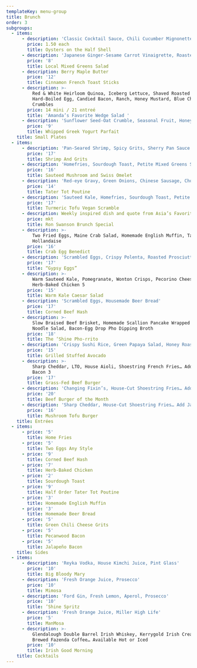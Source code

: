 ```yaml
---
templateKey: menu-group
title: Brunch
order: 3
subgroups:
  - items:
      - description: 'Classic Cocktail Sauce, Chili Cucumber Mignonette'
        price: 1.50 each
        title: Oysters on the Half Shell
      - description: 'Japanese Ginger-Sesame Carrot Vinaigrette, Roasted Kale'
        price: '8'
        title: Local Mixed Greens Salad
      - description: Berry Maple Butter
        price: '12'
        title: Cinnamon French Toast Sticks
      - description: >-
          Red & White Heirloom Quinoa, Iceberg Lettuce, Shaved Roasted Beets,
          Hard-Boiled Egg, Candied Bacon, Ranch, Honey Mustard, Blue Cheese
          Crumbles
        price: 14 mini / 21 entreé
        title: 'Amanda’s Favorite Wedge Salad '
      - description: 'Sunflower Seed-Oat Crumble, Seasonal Fruit, Honey'
        price: '9'
        title: Whipped Greek Yogurt Parfait
    title: Small Plates
  - items:
      - description: 'Pan-Seared Shrimp, Spicy Grits, Sherry Pan Sauce'
        price: '17'
        title: Shrimp And Grits
      - description: 'Homefries, Sourdough Toast, Petite Mixed Greens Salad'
        price: '16'
        title: Sauteed Mushroom and Swiss Omelet
      - description: 'Red-eye Gravy, Green Onions, Chinese Sausage, Chopped White Cheese'
        price: '14'
        title: Tater Tot Poutine
      - description: 'Sauteed Kale, Homefries, Sourdough Toast, Petite Mixed Greens Salad'
        price: '17'
        title: Turmeric Tofu Vegan Scramble
      - description: Weekly inspired dish and quote from Asia’s Favorite TV Character
        price: mkt
        title: Ron Swanson Brunch Special
      - description: >-
          Two Fried Eggs, Maine Crab Salad, Homemade English Muffin, Tasso Ham
          Hollandaise
        price: '16'
        title: Crab Egg Benedict
      - description: 'Scrambled Eggs, Crispy Polenta, Roasted Prosciutto, Spicy Tomato Sauce'
        price: '17'
        title: “Gypsy Eggs”
      - description: >-
          Warm Sauteed Kale, Pomegranate, Wonton Crisps, Pecorino Cheese… Add
          Herb-Baked Chicken 5
        price: '15'
        title: Warm Kale Caesar Salad
      - description: 'Scrambled Eggs, Housemade Beer Bread'
        price: '17'
        title: Corned Beef Hash
      - description: >-
          Slow Braised Beef Brisket, Homemade Scallion Pancake Wrapped Pho
          Noodle Salad, Bacon-Egg Drop Pho Dipping Broth
        price: '18'
        title: The ‘Shine Pho-rrito
      - description: 'Crispy Sushi Rice, Green Papaya Salad, Honey Roasted Peanuts'
        price: '15'
        title: Grilled Stuffed Avocado
      - description: >-
          Sharp Cheddar, LTO, House Aioli, Shoestring French Fries… Add Jalapeño
          Bacon 3
        price: '17'
        title: Grass-Fed Beef Burger
      - description: 'Changing Fixin’s, House-Cut Shoestring Fries… Add Jalapeño Bacon 3'
        price: '20'
        title: Beef Burger of the Month
      - description: 'Sharp Cheddar, House-Cut Shoestring Fries… Add Jalapeño Bacon 3'
        price: '16'
        title: Mushroom Tofu Burger
    title: Entrées
  - items:
      - price: '5'
        title: Home Fries
      - price: '5'
        title: Two Eggs Any Style
      - price: '9'
        title: Corned Beef Hash
      - price: '7'
        title: Herb-Baked Chicken
      - price: '2'
        title: Sourdough Toast
      - price: '9'
        title: Half Order Tater Tot Poutine
      - price: '3'
        title: Homemade English Muffin
      - price: '3'
        title: Homemade Beer Bread
      - price: '5'
        title: Green Chili Cheese Grits
      - price: '5'
        title: Pecanwood Bacon
      - price: '5'
        title: Jalapeño Bacon
    title: Sides
  - items:
      - description: 'Reyka Vodka, House Kimchi Juice, Pint Glass'
        price: '10'
        title: Big Bloody Mary
      - description: 'Fresh Orange Juice, Prosecco'
        price: '10'
        title: Mimosa
      - description: 'Ford Gin, Fresh Lemon, Aperol, Prosecco'
        price: '10'
        title: ’Shine Spritz
      - description: 'Fresh Orange Juice, Miller High Life'
        price: '5'
        title: ManMosa
      - description: >-
          Glendalough Double Barrel Irish Whiskey, Kerrygold Irish Cream & Fresh
          Brewed Fazenda Coffee… Available Hot or Iced
        price: '10'
        title: Irish Good Morning
    title: Cocktails
---
```

